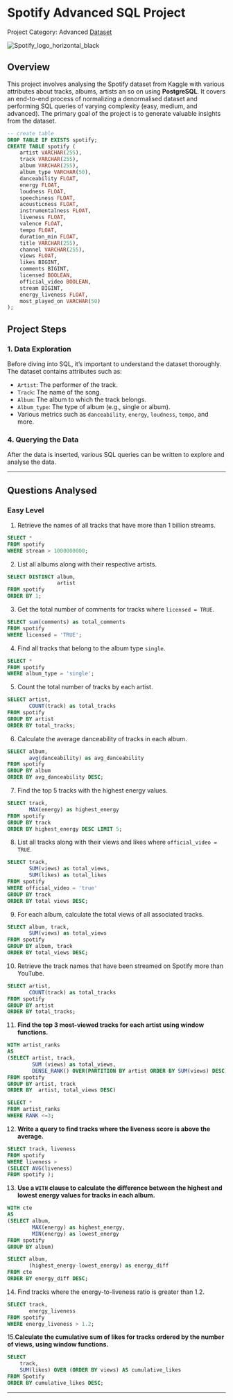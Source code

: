 # Spotify Advanced SQL Project 
Project Category: Advanced
[Dataset](https://www.kaggle.com/datasets/sanjanchaudhari/spotify-dataset)

![Spotify_logo_horizontal_black](https://github.com/user-attachments/assets/6258bbd7-b2df-4312-ad76-ffaa340e3e1a)


## Overview
This project involves analysing the Spotify dataset from Kaggle with various attributes about tracks, albums, artists an so on using **PostgreSQL**. It covers an end-to-end process of normalizing a denormalised dataset and performing SQL queries of varying complexity (easy, medium, and advanced). The primary goal of the project is to generate valuable insights from the dataset.

```sql
-- create table
DROP TABLE IF EXISTS spotify;
CREATE TABLE spotify (
    artist VARCHAR(255),
    track VARCHAR(255),
    album VARCHAR(255),
    album_type VARCHAR(50),
    danceability FLOAT,
    energy FLOAT,
    loudness FLOAT,
    speechiness FLOAT,
    acousticness FLOAT,
    instrumentalness FLOAT,
    liveness FLOAT,
    valence FLOAT,
    tempo FLOAT,
    duration_min FLOAT,
    title VARCHAR(255),
    channel VARCHAR(255),
    views FLOAT,
    likes BIGINT,
    comments BIGINT,
    licensed BOOLEAN,
    official_video BOOLEAN,
    stream BIGINT,
    energy_liveness FLOAT,
    most_played_on VARCHAR(50)
);
```
## Project Steps

### 1. Data Exploration
Before diving into SQL, it’s important to understand the dataset thoroughly. The dataset contains attributes such as:
- `Artist`: The performer of the track.
- `Track`: The name of the song.
- `Album`: The album to which the track belongs.
- `Album_type`: The type of album (e.g., single or album).
- Various metrics such as `danceability`, `energy`, `loudness`, `tempo`, and more.

### 4. Querying the Data
After the data is inserted, various SQL queries can be written to explore and analyse the data.

---

## Questions Analysed

### Easy Level
1. Retrieve the names of all tracks that have more than 1 billion streams.

```sql
SELECT * 
FROM spotify 
WHERE stream > 1000000000;
```

2. List all albums along with their respective artists.

```sql
SELECT DISTINCT album, 
                artist
FROM spotify
ORDER BY 1;
```

3. Get the total number of comments for tracks where `licensed = TRUE`.

```sql
SELECT sum(comments) as total_comments
FROM spotify
WHERE licensed = 'TRUE';
```

4. Find all tracks that belong to the album type `single`.

```sql
SELECT *
FROM spotify
WHERE album_type = 'single';
```

5. Count the total number of tracks by each artist.

```sql
SELECT artist, 
       COUNT(track) as total_tracks
FROM spotify
GROUP BY artist
ORDER BY total_tracks;
```

6. Calculate the average danceability of tracks in each album.

```sql
SELECT album, 
       avg(danceability) as avg_danceability
FROM spotify
GROUP BY album
ORDER BY avg_danceability DESC;
```

7. Find the top 5 tracks with the highest energy values.

```sql
SELECT track, 
       MAX(energy) as highest_energy
FROM spotify
GROUP BY track
ORDER BY highest_energy DESC LIMIT 5;
```

8. List all tracks along with their views and likes where `official_video = TRUE`.

```sql
SELECT track, 
       SUM(views) as total_views, 
       SUM(likes) as total_likes
FROM spotify
WHERE official_video = 'true'
GROUP BY track
ORDER BY total views DESC;
```

9. For each album, calculate the total views of all associated tracks.

```sql
SELECT album, track,
       SUM(views) as total_views
FROM spotify
GROUP BY album, track
ORDER BY total_views DESC;
```

10. Retrieve the track names that have been streamed on Spotify more than YouTube.

```sql
SELECT artist, 
       COUNT(track) as total_tracks
FROM spotify
GROUP BY artist
ORDER BY total_tracks;
```

11. **Find the top 3 most-viewed tracks for each artist using window functions.**
```sql
WITH artist_ranks 
AS
(SELECT artist, track,
        SUM (views) as total_views,
        DENSE_RANK() OVER(PARTITION BY artist ORDER BY SUM(views) DESC) as RANK
FROM spotify
GROUP BY artist, track
ORDER BY  artist, total_views DESC)

SELECT *
FROM artist_ranks
WHERE RANK <=3;
```

12. **Write a query to find tracks where the liveness score is above the average.**
```sql
SELECT track, liveness
FROM spotify 
WHERE liveness >
(SELECT AVG(liveness)
FROM spotify ); 
```

13. **Use a `WITH` clause to calculate the difference between the highest and lowest energy values for tracks in each album.**
```sql
WITH cte 
AS
(SELECT album,
        MAX(energy) as highest_energy,
        MIN(energy) as lowest_energy
FROM spotify
GROUP BY album)

SELECT album,
       (highest_energy-lowest_energy) as energy_diff
FROM cte
ORDER BY energy_diff DESC;
```
   
14. Find tracks where the energy-to-liveness ratio is greater than 1.2.
```sql
SELECT track, 
       energy_liveness
FROM spotify
WHERE energy_liveness > 1.2;
```

15.**Calculate the cumulative sum of likes for tracks ordered by the number of views, using window functions.**
```sql
SELECT 
	track,
	SUM(likes) OVER (ORDER BY views) AS cumulative_likes
FROM Spotify
ORDER BY cumulative_likes DESC;
```

---

